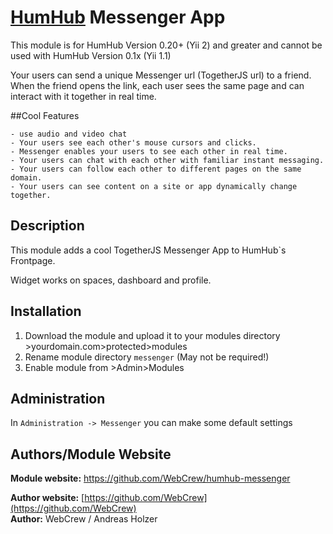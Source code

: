 # [HumHub](https://github.com/humhub/humhub) Messenger App

This module is for HumHub Version 0.20+ (Yii 2) and greater and cannot be used with HumHub Version 0.1x (Yii 1.1)

Your users can send a unique Messenger url (TogetherJS url) to a friend. When the friend opens the link, each user sees the same page and can interact with it together in real time.

##Cool Features

    - use audio and video chat
    - Your users see each other's mouse cursors and clicks.
    - Messenger enables your users to see each other in real time.
    - Your users can chat with each other with familiar instant messaging.
    - Your users can follow each other to different pages on the same domain.
    - Your users can see content on a site or app dynamically change together.

## Description

This module adds a cool TogetherJS Messenger App to HumHub`s Frontpage.

Widget works on spaces, dashboard and profile.


## Installation
1. Download the module and upload it to your modules directory >yourdomain.com>protected>modules
2. Rename module directory ```messenger``` (May not be required!)
3. Enable module from >Admin>Modules


## Administration

In `Administration -> Messenger` you can make some default settings

## Authors/Module Website

__Module website:__ <https://github.com/WebCrew/humhub-messenger>  

__Author website:__ [https://github.com/WebCrew](https://github.com/WebCrew)    
__Author:__ WebCrew / Andreas Holzer    
